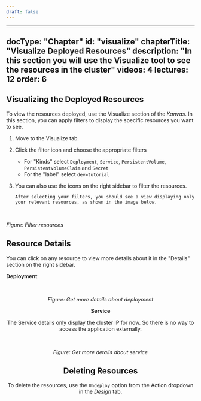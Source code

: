 ```yaml
---
draft: false
---
```


---
docType: "Chapter"
id: "visualize"
chapterTitle: "Visualize Deployed Resources"
description: "In this section you will use the Visualize tool to see the resources in the cluster"
videos: 4
lectures: 12
order: 6
---

<ChapterStyle>

<h2 class="chapter-sub-heading">Visualizing the Deployed Resources</h2>

To view the resources deployed, use the Visualize section of the _Kanvas_. In this section, you can apply filters to display the specific resources you want to see.

1.  Move to the Visualize tab.
2.  Click the filter icon and choose the appropriate filters

    - For "Kinds" select `Deployment`, `Service`, `PersistentVolume`, `PersistentVolumeClaim` and `Secret`
    - For the "label" select `dev=tutorial`

3.  You can also use the icons on the right sidebar to filter the resources.

        After selecting your filters, you should see a view displaying only your relevant resources, as shown in the image below.

    <br />
    <CustomImage
      src={"/images/learning-path/sql/wp19.png"}
      align="center"
      width="100%"
    />

_Figure: Filter resources_

<h2 class="chapter-sub-heading">Resource Details</h2>

You can click on any resource to view more details about it in the "Details" section on the right sidebar.

**Deployment**

<br />
<CustomImage
  src={"/images/learning-path/sql/wp23.png"}
  align="center"
  width="100%"
/>

_Figure: Get more details about deployment_

**Service**

The Service details only display the cluster IP for now. So there is no way to access the application externally.

<br />
<CustomImage
  src={"/images/learning-path/sql/wp20.png"}
  align="center"
  width="100%"
/>

_Figure: Get more details about service_

<h2 class="chapter-sub-heading">Deleting Resources</h2>

To delete the resources, use the `Undeploy` option from the Action dropdown in the _Design_ tab.

</ChapterStyle>
